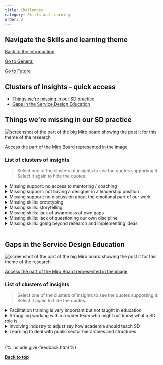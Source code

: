 ```yaml
---
title: Challenges
category: Skills and learning
order: 3
---
```



<div class="item-nav">
<h2>Navigate the Skills and learning theme</h2>
   <p><span><a href="/practitioner-stories/Skills-and-learning/intro">Back to the Introduction</a></span></p>
   <p><span><a href="/practitioner-stories/Skills-and-learning/general">Go to General</a></span></p>
   <p><span><a href="/practitioner-stories/Skills-and-learning/future">Go to Future</a></span></p>
</div>


<h2 class="top-line">Clusters of insights - quick access</h2>

- [Things we're missing in our SD practice](#things-missing)
- [Gaps in the Service Design Education](#gaps-in-education)


<h2 class="top-line" id="things-missing">Things we're missing in our SD practice</h2>

![screenshot of the part of the big Miro board showing the post it for this theme of the research](/practitioner-stories/images/skills-learning/skills-chall1.png)
<p><a href="https://miro.com/app/board/o9J_ldOzA14=/?moveToWidget=3074457352333736097&cot=14" target="_blank">Access the part of the Miro Board represented in the image</a></p>

### List of clusters of insights

> Select one of the clusters of insights to see the quotes supporting it. Select it again to hide the quotes.

 <details>
 <summary>Missing support: no access to mentoring / coaching</summary>
 <ul>
    <li>I think I would say for me personally it‘s me having that access to coaching and mentoring. [...] So, I had coach for a bit, but she is not from a design background, it was more[job] related and that was really useful, but it was just not something applicable to my design work. You know inspirations, aspirations. So, I do kind of miss that. That kind of role model as a manager, I guess. She is great, but she comes from that background of traditional insight and engagement/ research in a public sector organisation. She is very open but still she doesn’t operate at the level I do, so it‘s just a difference.</li>
 </ul>
 </details>
  <details>
 <summary>Missing support: not having a designer in a leadership position</summary>
 <ul>
    <li>I would really like someone above, even just from a design perspective, who is above me [...], who could coordinate [ with other areas]</li>
 </ul>
 </details>
  <details>
 <summary>Missing support: no discussion about the emotional part of our work</summary>
 <ul>
    <li>The stress and mental health, and the emotional aspect of this, [the set up of a project] is a perfect time to open up and say what we are going to do together, it's going to be hard, what can we put in place to support each other? How can we be safe? If you're just turning out like doing this service design stuff, there is no room for having those discussions.</li>
 </ul>
 </details>
  <details>
 <summary>Missing skills: prototyping</summary>
 <ul>
    <li>But we kind of missing that in between prototyping but that‘s where we are at the moment</li>
 </ul>
 </details>
  <details>
 <summary>Missing skills: storytelling</summary>
 <ul>
    <li>I don’t think people know how to tell stories, I don’t think they know what is a good story necessarily</li>
 </ul>
 </details>
  <details>
 <summary>Missing skills: lack of awareness of own gaps</summary>
 <ul>
    <li>being aware of what your gaps are right? there is no set skills sets I don't think. There are soft skills and it's nice if you can use illustrator and all those things, but really it's more about being aware of what you can and can't do. It's not the same as accountancy where it's like can you do X Y Z on a spreadsheet, it's more nuance than that. Everybody has gaps, it's just about being aware of them</li>
 </ul>
 </details>
  <details>
 <summary>Missing skills: lack of questioning our own discipline</summary>
 <ul>
    <li>Some critical discussions don't go on, but there is also not a lot of questioning around what's being asked of designers and researchers, what is happening, what will happen to people after all that ethical framework I guess. It's just assumed that service design is the right thing to do all the time, in the ways that we have been taught to do it. So there is a kind of dogma there that hasn't been questioned. I think this questioning is opening more now, which is great. Maybe I've been impatient. [...] I take these conversations [from other communities] and bring them to a general level, so where can I see these in service design for example</li>
 </ul>
 </details>
  <details>
 <summary>Missing skills: going beyond research and implementing ideas</summary>
 <ul>
    <li>One thing that is difficult in service design is to track the impact of it, and the implementation. There are lots of cool projects where you come up with good ideas but you don't get actually existing or are not actually tested properly?or design research, a company does a lot of research, it's sounds very exciting but it doesn't go anywhere afterwards, it's just a really nice project, which is a bit frustrating because you know, we've done all that work, and it's all very exciting and it's not going anywhere. That's a bit of a gap in SD, there are many examples of really interesting work and research and some have been implemented, but maybe it's a bit difficult to do</li>
 </ul>
 </details>
<br>



<h2 class="top-line" id="gaps-in-education">Gaps in the Service Design Education</h2>

![screenshot of the part of the big Miro board showing the post it for this theme of the research](/practitioner-stories/images/skills-learning/skills-chall2.png)
<p><a href="https://miro.com/app/board/o9J_ldOzA14=/?moveToWidget=3074457352333736222&cot=14" target="_blank">Access the part of the Miro Board represented in the image</a></p>

### List of clusters of insights

> Select one of the clusters of insights to see the quotes supporting it. Select it again to hide the quotes.
 <details>
 <summary>Facilitation training is very important but not taught in education</summary>
 <ul>
    <li> the most important set of skills and knowledge are about facilitation. Cause you are not taught how to do that in education. In formal education, you are taught how to stand up and give a presentation, you learn how to use your voice, how to use the PowerPoint. Yeah, moderately useful skills to have</li>
 </ul>
 </details>
  <details>
 <summary>Struggling working within a wider team who might not know what a SD role is</summary>
 <ul>
    <li>lot of those people struggle, when they reach the workforce and when they quickly need to learn how to behave within a wider team, while it‘s necessary for them to explain what their role is and how that is used amongst the project team</li>
 </ul>
 </details>
  <details>
 <summary>Involving industry to adjust say how academia should teach SD</summary>
 <ul>
    <li>we potentially need to do a better job as the industry of going back to academia and saying this is how we can help people being more ready for their first jobs or we start looking elsewhere</li>
 </ul>
 </details>
  <details>
 <summary>Learning to deal with public sector hierarchies and structures</summary>
 <ul>
    <li>the hierarchies aren’t there to support our work. I don't really  know how we get around that.  We've been trained with an agency mindset, where you never have that problem. You just do a Project,  and then move on. I wonder if [ universities] should do public sector design course</li>
 </ul>
 </details>
<br><br>
{% include give-feedback.html %}

<p><a href="#"><strong>Back to top</strong></a></p>

<!--

<a href="" target="_blank"></a>

-->